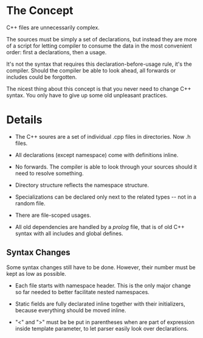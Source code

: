 # The Concept #

C++ files are unnecessarily complex.

The sources must be simply a set of declarations, but instead they are more of a script for letting compiler to consume the data in the most convenient order: first a declarations, then a usage.

It's not the syntax that requires this declaration-before-usage rule, it's the compiler. Should the compiler be able to look ahead, all forwards or includes could be forgotten.

The nicest thing about this concept is that you never need to change C++ syntax. You only have to give up some old unpleasant practices.

# Details #

  * The C++ soures are a set of individual .cpp files in directories. Now .h files.

  * All declarations (except namespace) come with definitions inline.

  * No forwards. The compiler is able to look through your sources should it need to resolve something.

  * Directory structure reflects the namespace structure.

  * Specializations can be declared only next to the related types -- not in a random file.

  * There are file-scoped usages.

  * All old dependencies are handled by a _prolog_ file, that is of old C++ syntax with all includes and global defines.

## Syntax Changes ##
Some syntax changes still have to be done. However, their number must be kept as low as possible.

  * Each file starts with namespace header. This is the only major change so far needed to better facilitate nested namespaces.

  * Static fields are fully declarated inline together with their initializers, because everything should be moved inline.

  * "<" and ">" must be be put in parentheses when are part of expression inside template parameter, to let parser easily look over declarations.